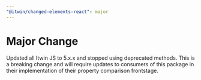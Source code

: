 ```yaml
---
"@itwin/changed-elements-react": major
---
```


# Major Change

Updated all Itwin JS to 5.x.x and stopped using deprecated methods.
This is a breaking change and will require updates to consumers of this package in their implementation of their property comparison frontstage.
